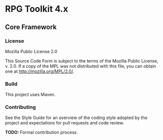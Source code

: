 # RPG Toolkit 4.x
## Core Framework

### License

Mozilla Public License 2.0

This Source Code Form is subject to the terms of the Mozilla Public License,
v. 2.0. If a copy of the MPL was not distributed with this file, you can
obtain one at http://mozilla.org/MPL/2.0/.

### Build

This project uses Maven.

### Contributing

See the Style Guide for an overview of the coding style adopted by the
project and expectations for pull requests and code review.

**TODO:** Formal contribution process.

